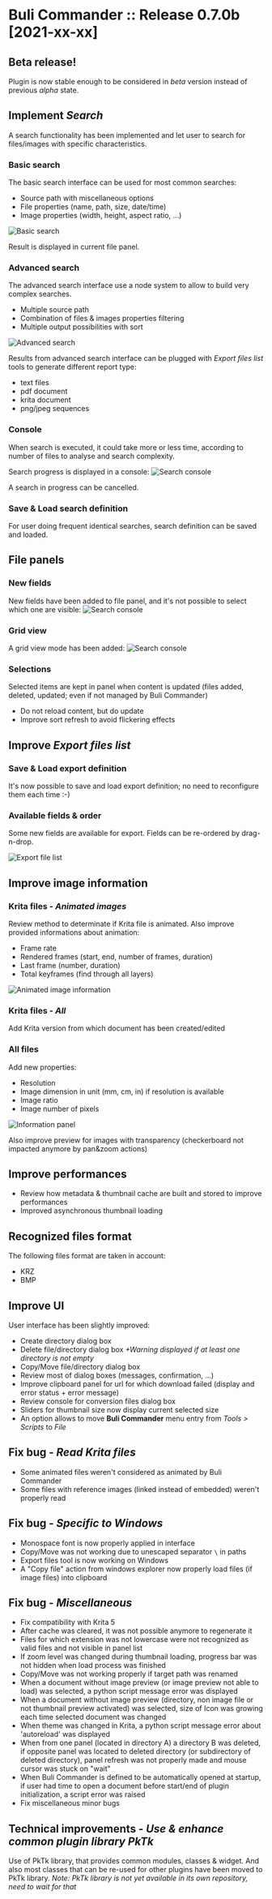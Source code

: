 # Buli Commander :: Release 0.7.0b [2021-xx-xx]

## Beta release!
Plugin is now stable enough to be considered in *beta* version instead of previous *alpha* state.


## Implement *Search*
A search functionality has been implemented and let user to search for files/images with specific characteristics.

### Basic search
The basic search interface can be used for most common searches:
- Source path with miscellaneous options
- File properties (name, path, size, date/time)
- Image properties (width, height, aspect ratio, ...)

![Basic search](https://github.com/Grum999/BuliCommander/raw/master/screenshots/r0-7-0b_search_basic.jpeg)

Result is displayed in current file panel.

### Advanced search
The advanced search interface use a node system to allow to build very complex searches.
- Multiple source path
- Combination of files & images properties filtering
- Multiple output possibilities with sort

![Advanced search](https://github.com/Grum999/BuliCommander/raw/master/screenshots/r0-7-0b_search_advanced.jpeg)


Results from advanced search interface can be plugged with *Export files list* tools to generate different report type:
- text files
- pdf document
- krita document
- png/jpeg sequences

### Console
When search is executed, it could take more or less time, according to number of files to analyse and search complexity.

Search progress is displayed in a console:
![Search console](https://github.com/Grum999/BuliCommander/raw/master/screenshots/r0-7-0b_search_console.jpeg)

A search in progress can be cancelled.

### Save & Load search definition
For user doing frequent identical searches, search definition can be saved and loaded.


## File panels

### New fields
New fields have been added to file panel, and it's not possible to select which one are visible:
![Search console](https://github.com/Grum999/BuliCommander/raw/master/screenshots/r0-7-0b_filespanel_fields.jpeg)

### Grid view
A grid view mode has been added:
![Search console](https://github.com/Grum999/BuliCommander/raw/master/screenshots/r0-7-0b_filespanel_gridview.jpeg)

### Selections
Selected items are kept in panel when content is updated (files added, deleted, updated; even if not managed by Buli Commander)
- Do not reload content, but do update
- Improve sort refresh to avoid flickering effects


## Improve *Export files list*

### Save & Load export definition
It's now possible to save and load export definition; no need to reconfigure them each time :-)

### Available fields & order
Some new fields are available for export.
Fields can be re-ordered by drag-n-drop.

![Export file list](https://github.com/Grum999/BuliCommander/raw/master/screenshots/r0-7-0b_search_console.jpeg)



## Improve image information

### Krita files - *Animated images*
Review method to determinate if Krita file is animated.
Also improve provided informations about animation:
- Frame rate
- Rendered frames (start, end, number of frames, duration)
- Last frame (number, duration)
- Total keyframes (find through all layers)

![Animated image information](https://github.com/Grum999/BuliCommander/raw/master/screenshots/r0-7-0b_infopanel-image_animatedkra.jpeg)

### Krita files - *All*
Add Krita version from which document has been created/edited


### All files
Add new properties:
- Resolution
- Image dimension in unit (mm, cm, in) if resolution is available
- Image ratio
- Image number of pixels

![Information panel](https://github.com/Grum999/BuliCommander/raw/master/screenshots/r0-7-0b_infopanel-imgnfo.jpeg)

Also improve preview for images with transparency (checkerboard not impacted anymore by pan&zoom actions)


## Improve performances
- Review how metadata & thumbnail cache are built and stored to improve performances
- Improved asynchronous thumbnail loading


## Recognized files format
The following files format are taken in account:
- KRZ
- BMP




## Improve UI
User interface has been slightly improved:
- Create directory dialog box
- Delete file/directory dialog box
  *+Warning displayed if at least one directory is not empty*
- Copy/Move file/directory dialog box
- Review most of dialog boxes (messages, confirmation, ...)
- Improve clipboard panel for url for which download failed (display and error status + error message)
- Review console for conversion files dialog box
- Sliders for thumbnail size now display current selected size
- An option allows to move **Buli Commander** menu entry from *Tools > Scripts* to *File*


## Fix bug - *Read Krita files*
- Some animated files weren't considered as animated by Buli Commander
- Some files with reference images (linked instead of embedded) weren't properly read


## Fix bug - *Specific to Windows*
- Monospace font is now properly applied in interface
- Copy/Move was not working due to unescaped separator `\` in paths
- Export files tool is now working on Windows
- A "Copy file" action from windows explorer now properly load files (if image files) into clipboard


## Fix bug - *Miscellaneous*
- Fix compatibility with Krita 5
- After cache was cleared, it was not possible anymore to regenerate it
- Files for which extension was not lowercase were not recognized as valid files and not visible in panel list
- If zoom level was changed during thumbnail loading, progress bar was not hidden when load process was finished
- Copy/Move was not working properly if target path was renamed
- When a document without image preview (or image preview not able to load) was selected, a python script message error was displayed
- When a document without image preview (directory, non image file or not thumbnail preview activated) was selected, size of Icon was growing each time selected document was changed
- When theme was changed in Krita, a python script message error about 'autoreload' was displayed
- When from one panel (located in directory A) a directory B was deleted, if opposite panel was located to deleted directory (or subdirectory of deleted directory), panel refresh was not properly made and mouse cursor was stuck on "wait"
- When Buli Commander is defined to be automatically opened at startup, if user had time to open a document before start/end of plugin initialization, a script error was raised
- Fix miscellaneous minor bugs



## Technical improvements - *Use & enhance common plugin library PkTk*
Use of PkTk library, that provides common modules, classes & widget.
And also most classes that can be re-used for other plugins have been moved to PkTk library.
*Note: PkTk library is not yet available in its own repository, need to wait for that*
